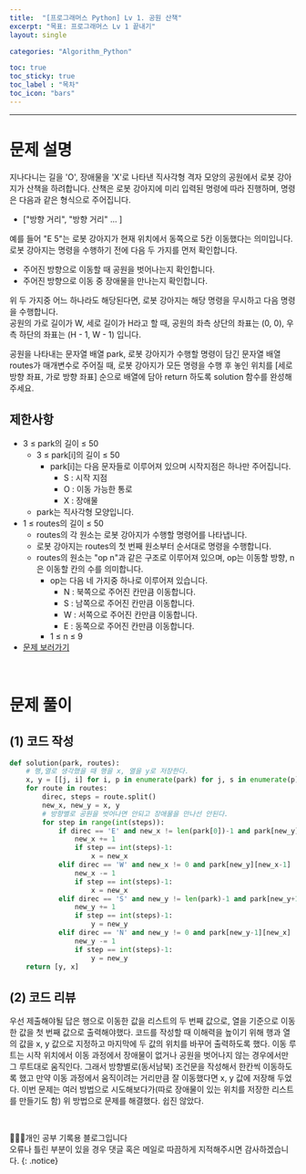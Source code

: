 ```yaml
---
title:  "[프로그래머스 Python] Lv 1. 공원 산책"
excerpt: "목표: 프로그래머스 Lv 1 끝내기"
layout: single

categories: "Algorithm_Python"

toc: true
toc_sticky: true
toc_label : "목차"
toc_icon: "bars"
---
```


***

# 문제 설명
지나다니는 길을 'O', 장애물을 'X'로 나타낸 직사각형 격자 모양의 공원에서 로봇 강아지가 산책을 하려합니다. 산책은 로봇 강아지에 미리 입력된 명령에 따라 진행하며, 명령은 다음과 같은 형식으로 주어집니다.
- ["방향 거리", "방향 거리" … ]

예를 들어 "E 5"는 로봇 강아지가 현재 위치에서 동쪽으로 5칸 이동했다는 의미입니다. 로봇 강아지는 명령을 수행하기 전에 다음 두 가지를 먼저 확인합니다.
- 주어진 방향으로 이동할 때 공원을 벗어나는지 확인합니다.
- 주어진 방향으로 이동 중 장애물을 만나는지 확인합니다.

위 두 가지중 어느 하나라도 해당된다면, 로봇 강아지는 해당 명령을 무시하고 다음 명령을 수행합니다.<br>
공원의 가로 길이가 W, 세로 길이가 H라고 할 때, 공원의 좌측 상단의 좌표는 (0, 0), 우측 하단의 좌표는 (H - 1, W - 1) 입니다.

공원을 나타내는 문자열 배열 park, 로봇 강아지가 수행할 명령이 담긴 문자열 배열 routes가 매개변수로 주어질 때, 로봇 강아지가 모든 명령을 수행 후 놓인 위치를 [세로 방향 좌표, 가로 방향 좌표] 순으로 배열에 담아 return 하도록 solution 함수를 완성해주세요.

## 제한사항
- 3 ≤ park의 길이 ≤ 50
  - 3 ≤ park[i]의 길이 ≤ 50
    - park[i]는 다음 문자들로 이루어져 있으며 시작지점은 하나만 주어집니다.
      - S : 시작 지점
      - O : 이동 가능한 통로
      - X : 장애물
  - park는 직사각형 모양입니다.
- 1 ≤ routes의 길이 ≤ 50
  - routes의 각 원소는 로봇 강아지가 수행할 명령어를 나타냅니다.
  - 로봇 강아지는 routes의 첫 번째 원소부터 순서대로 명령을 수행합니다.
  - routes의 원소는 "op n"과 같은 구조로 이루어져 있으며, op는 이동할 방향, n은 이동할 칸의 수를 의미합니다.
    - op는 다음 네 가지중 하나로 이루어져 있습니다.
      - N : 북쪽으로 주어진 칸만큼 이동합니다.
      - S : 남쪽으로 주어진 칸만큼 이동합니다.
      - W : 서쪽으로 주어진 칸만큼 이동합니다.
      - E : 동쪽으로 주어진 칸만큼 이동합니다.
    - 1 ≤ n ≤ 9
- [문제 보러가기](https://school.programmers.co.kr/learn/courses/30/lessons/172928)

<br>

# 문제 풀이
## (1) 코드 작성
```python
def solution(park, routes):
    # 행,열로 생각했을 때 행을 x, 열을 y로 저장한다.
    x, y = [[j, i] for i, p in enumerate(park) for j, s in enumerate(p) if s == 'S'][0]
    for route in routes:
        direc, steps = route.split()
        new_x, new_y = x, y
        # 방향별로 공원을 벗어나면 안되고 장애물을 만나선 안된다.
        for step in range(int(steps)):
            if direc == 'E' and new_x != len(park[0])-1 and park[new_y][new_x+1] != 'X':
                new_x += 1
                if step == int(steps)-1:
                    x = new_x
            elif direc == 'W' and new_x != 0 and park[new_y][new_x-1] != 'X':
                new_x -= 1
                if step == int(steps)-1:
                    x = new_x
            elif direc == 'S' and new_y != len(park)-1 and park[new_y+1][new_x] != 'X':
                new_y += 1
                if step == int(steps)-1:
                    y = new_y
            elif direc == 'N' and new_y != 0 and park[new_y-1][new_x] != 'X':
                new_y -= 1
                if step == int(steps)-1:
                    y = new_y
    return [y, x]
```

## (2) 코드 리뷰
우선 제출해야될 답은 행으로 이동한 값을 리스트의 두 번째 값으로, 열을 기준으로 이동한 값을 첫 번째 값으로 출력해야했다. 코드를 작성할 때 이해력을 높이기 위해 행과 열의 값을 x, y 값으로 지정하고 마지막에 두 값의 위치를 바꾸어 출력하도록 했다. 이동 루트는 시작 위치에서 이동 과정에서 장애물이 없거나 공원을 벗어나지 않는 경우에서만 그 루트대로 움직인다. 그래서 방향별로(동서남북) 조건문을 작성해서 한칸씩 이동하도록 했고 만약 이동 과정에서 움직이려는 거리만큼 잘 이동했다면 x, y 값에 저장해 두었다. 이번 문제는 여러 방법으로 시도해보다가(따로 장애물이 있는 위치를 저장한 리스트를 만들기도 함) 위 방법으로 문제를 해결했다. 쉽진 않았다.

<br>

👩🏻‍💻개인 공부 기록용 블로그입니다
<br>오류나 틀린 부분이 있을 경우 댓글 혹은 메일로 따끔하게 지적해주시면 감사하겠습니다.
{: .notice}